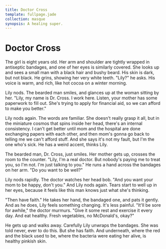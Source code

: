 ```yaml
---
title: Doctor Cross
template: fullpage.jade
collection: masque
synopsis: A healing super.
---
```


# Doctor Cross

The girl is eight years old. Her arm and shoulder are tightly wrapped in antiseptic bandages, and one of her eyes is similarly covered. She looks up and sees a small man with a black hair and bushy beard. His skin is dark, but not black. He grins, showing her very white teeth. "Lily?" he asks. His voice is warm, and rich, like hot cocoa on a winter morning.

Lily nods. The bearded man smiles, and glances up at the woman sitting by her. "Lily, my name is Dr. Cross. I work here. Listen, your mother has some paperwork to fill out. She's trying to apply for financial aid, so we can afford to make you better."

Lily nods again. The words are familiar. She doesn't really grasp it all, but in the miniature cosmos that spins inside her head, there's an internal consistency. I can't get better until mom and the hospital are done exchanging papers with each other, and then mom's gonna go back to telling me we can't afford stuff. And she says it's not my fault, but I'm the one who's sick. He has a weird accent, thinks Lily.

The bearded man, Dr. Cross, just smiles. Her mother gets up, crosses the room to the counter. "Lily, I'm a real doctor. But nobody's paying me to treat you, so I'm not. I'm just talking to you." He runs a hand across the bandages on her arm. "Do you want to be well?"

Lily nods rapidly. The doctor watches her head bob. "And you want your mom to be happy, don't you." And Lily nods again. Tears start to well up in her eyes, because it feels like this man knows just what she's thinking.

"Then have faith." He takes her hand, the bandaged one, and pats it gently. And as he does, Lily feels something changing. It's less painful. "It'll be sore for awhile," the doctor murmurs. "Give it some rest and exercise it every day. And eat healthy. Fresh vegetables, no McDonald's, okay?"

He gets up and walks away. Carefully Lily unwraps the bandages. She was told never, ever to do this. But she has faith. And underneath, where the red and the black used to be, where the bacteria were eating her alive, is healthy pinkish skin.
